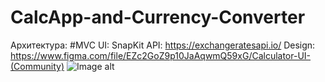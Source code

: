 # CalcApp-and-Currency-Converter

Архитектура:  #MVC
UI: SnapKit
API: https://exchangeratesapi.io/
Design: https://www.figma.com/file/EZc2GoZ9p10JaAqwmQ59xG/Calculator-UI-(Community)
![Image alt](https://github.com/sherislam22/test_ios/raw/main/image.png)

